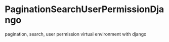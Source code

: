 # PaginationSearchUserPermissionDjango
pagination, search, user permission virtual environment with django
